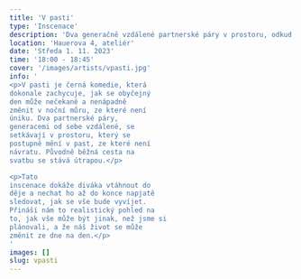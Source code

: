 ```yaml
---
title: 'V pasti'
type: 'Inscenace'
description: 'Dva generačně vzdálené partnerské páry v prostoru, odkud není úniku. Tato párová idylka se změní z obyčejné cesty na svatbu v noční můru.'
location: 'Hauerova 4, ateliér'
date: 'Středa 1. 11. 2023'
time: '18:00 - 18:45'
cover: '/images/artists/vpasti.jpg'
info: '
<p>V pasti je černá komedie, která
dokonale zachycuje, jak se obyčejný
den může nečekaně a nenápadně
změnit v noční můru, ze které není
úniku. Dva partnerské páry,
generacemi od sebe vzdálené, se
setkávají v prostoru, který se
postupně mění v past, ze které není
návratu. Původně běžná cesta na
svatbu se stává útrapou.</p>

<p>Tato
inscenace dokáže diváka vtáhnout do
děje a nechat ho až do konce napjatě
sledovat, jak se vše bude vyvíjet.
Přináší nám to realistický pohled na
to, jak vše může být jinak, než jsme si
plánovali, a že náš život se může
změnit ze dne na den.</p>
'
images: []
slug: vpasti
---
```


